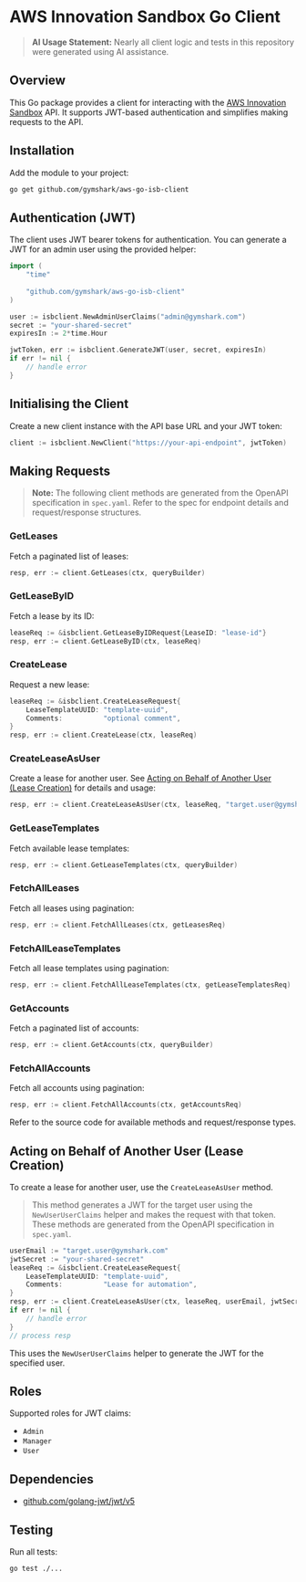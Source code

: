 # AWS Innovation Sandbox Go Client

> **AI Usage Statement:**
> Nearly all client logic and tests in this repository were generated using AI assistance.

## Overview

This Go package provides a client for interacting with the [AWS Innovation Sandbox](https://docs.aws.amazon.com/solutions/latest/innovation-sandbox-on-aws/solution-overview.html) API. It supports JWT-based authentication and simplifies making requests to the API.

## Installation

Add the module to your project:

```sh
go get github.com/gymshark/aws-go-isb-client
```

## Authentication (JWT)

The client uses JWT bearer tokens for authentication. You can generate a JWT for an admin user using the provided helper:

```go
import (
    "time"
	
    "github.com/gymshark/aws-go-isb-client"
)

user := isbclient.NewAdminUserClaims("admin@gymshark.com")
secret := "your-shared-secret"
expiresIn := 2*time.Hour

jwtToken, err := isbclient.GenerateJWT(user, secret, expiresIn)
if err != nil {
    // handle error
}
```

## Initialising the Client

Create a new client instance with the API base URL and your JWT token:

```go
client := isbclient.NewClient("https://your-api-endpoint", jwtToken)
```

## Making Requests

> **Note:** The following client methods are generated from the OpenAPI specification in `spec.yaml`. Refer to the spec for endpoint details and request/response structures.

### GetLeases

Fetch a paginated list of leases:

```go
resp, err := client.GetLeases(ctx, queryBuilder)
```

### GetLeaseByID

Fetch a lease by its ID:

```go
leaseReq := &isbclient.GetLeaseByIDRequest{LeaseID: "lease-id"}
resp, err := client.GetLeaseByID(ctx, leaseReq)
```

### CreateLease

Request a new lease:

```go
leaseReq := &isbclient.CreateLeaseRequest{
    LeaseTemplateUUID: "template-uuid",
    Comments:          "optional comment",
}
resp, err := client.CreateLease(ctx, leaseReq)
```

### CreateLeaseAsUser

Create a lease for another user. See [Acting on Behalf of Another User (Lease Creation)](#acting-on-behalf-of-another-user-lease-creation) for details and usage:

```go
resp, err := client.CreateLeaseAsUser(ctx, leaseReq, "target.user@gymshark.com", jwtSecret)
```

### GetLeaseTemplates

Fetch available lease templates:

```go
resp, err := client.GetLeaseTemplates(ctx, queryBuilder)
```

### FetchAllLeases

Fetch all leases using pagination:

```go
resp, err := client.FetchAllLeases(ctx, getLeasesReq)
```

### FetchAllLeaseTemplates

Fetch all lease templates using pagination:

```go
resp, err := client.FetchAllLeaseTemplates(ctx, getLeaseTemplatesReq)
```

### GetAccounts

Fetch a paginated list of accounts:

```go
resp, err := client.GetAccounts(ctx, queryBuilder)
```

### FetchAllAccounts

Fetch all accounts using pagination:

```go
resp, err := client.FetchAllAccounts(ctx, getAccountsReq)
```

Refer to the source code for available methods and request/response types.

## Acting on Behalf of Another User (Lease Creation)

To create a lease for another user, use the `CreateLeaseAsUser` method. 

> This method generates a JWT for the target user using the `NewUserUserClaims` helper and makes the request with that token. These methods are generated from the OpenAPI specification in `spec.yaml`.

```go
userEmail := "target.user@gymshark.com"
jwtSecret := "your-shared-secret"
leaseReq := &isbclient.CreateLeaseRequest{
    LeaseTemplateUUID: "template-uuid",
    Comments:          "Lease for automation",
}
resp, err := client.CreateLeaseAsUser(ctx, leaseReq, userEmail, jwtSecret)
if err != nil {
    // handle error
}
// process resp
```

This uses the `NewUserUserClaims` helper to generate the JWT for the specified user.

## Roles

Supported roles for JWT claims:
- `Admin`
- `Manager`
- `User`

## Dependencies

- [github.com/golang-jwt/jwt/v5](https://pkg.go.dev/github.com/golang-jwt/jwt/v5)

## Testing

Run all tests:

```sh
go test ./...
```
